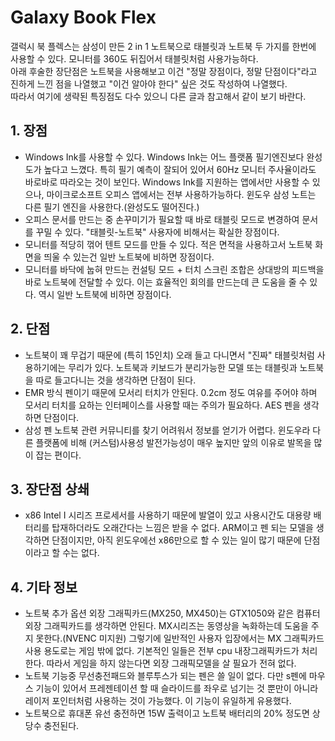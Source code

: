 # Galaxy Book Flex

갤럭시 북 플렉스는 삼성이 만든 2 in 1 노트북으로 태블릿과 노트북 두 가지를 한번에 사용할 수 있다. 모니터를 360도 뒤집어서 태블릿처럼 사용가능하다.<br>
아래 후술한 장단점은 노트북을 사용해보고 이건 "정말 장점이다, 정말 단점이다"라고 진하게 느낀 점을 나열했고 "이건 알아야 한다" 싶은 것도 작성하여 나열했다.<br>
따라서 여기에 생략된 특징점도 다수 있으니 다른 글과 참고해서 같이 보기 바란다.


## 1. 장점

- Windows Ink를 사용할 수 있다. Windows Ink는 어느 플랫폼 필기엔진보다 완성도가 높다고 느꼈다. 특히 필기 예측이 잘되어 있어서 60Hz 모니터 주사율이라도 바로바로 따라오는 것이 보인다. Windows Ink를 지원하는 앱에서만 사용할 수 있으나, 마이크로소프트 오피스 앱에서는 전부 사용하가능하다. 윈도우 삼성 노트는 다른 필기 엔진을 사용한다.(완성도도 떨어진다.)
- 오피스 문서를 만드는 중 손꾸미기가 필요할 때 바로 태블릿 모드로 변경하여 문서를 꾸밀 수 있다. "태블릿-노트북" 사용자에 비해서는 확실한 장점이다.
- 모니터를 적당히 꺾어 텐트 모드를 만들 수 있다. 적은 면적을 사용하고서 노트북 화면을 띄울 수 있는건 일반 노트북에 비하면 장점이다.
- 모니터를 바닥에 눕혀 만드는 컨설팅 모드 + 터치 스크린 조합은 상대방의 피드백을 바로 노트북에 전달할 수 있다. 이는 효율적인 회의를 만드는데 큰 도움을 줄 수 있다. 역시 일반 노트북에 비하면 장점이다.


## 2. 단점

- 노트북이 꽤 무겁기 때문에 (특히 15인치) 오래 들고 다니면서 "진짜" 태블릿처럼 사용하기에는 무리가 있다. 노트북과 키보드가 분리가능한 모델 또는 태블릿과 노트북을 따로 들고다니는 것을 생각하면 단점이 된다.
- EMR 방식 펜이기 때문에 모서리 터치가 안된다. 0.2cm 정도 여유를 주어야 하며 모서리 터치를 요하는 인터페이스를 사용할 때는 주의가 필요하다. AES 펜을 생각하면 단점이다.
- 삼성 펜 노트북 관련 커뮤니티를 찾기 어려워서 정보를 얻기가 어렵다. 윈도우라 다른 플랫폼에 비해 (커스텀)사용성 발전가능성이 매우 높지만 앞의 이유로 발목을 많이 잡는 편이다.


## 3. 장단점 상쇄

- x86 Intel I 시리즈 프로세서를 사용하기 때문에 발열이 있고 사용시간도 대용량 배터리를 탑재하더라도 오래간다는 느낌은 받을 수 없다. ARM이고 펜 되는 모델을 생각하면 단점이지만, 아직 윈도우에선 x86만으로 할 수 있는 일이 많기 때문에 단점이라고 할 수는 없다.


## 4. 기타 정보

- 노트북 추가 옵션 외장 그래픽카드(MX250, MX450)는 GTX1050와 같은 컴퓨터 외장 그래픽카드를 생각하면 안된다. MX시리즈는 동영상을 녹화하는데 도움을 주지 못한다.(NVENC 미지원) 그렇기에 일반적인 사용자 입장에서는 MX 그래픽카드 사용 용도로는 게임 밖에 없다. 기본적인 일들은 전부 cpu 내장그래픽카드가 처리한다. 따라서 게임을 하지 않는다면 외장 그래픽모델을 살 필요가 전혀 없다.
- 노트북 기능중 무선충전패드와 블루투스가 되는 펜은 쓸 일이 없다. 다만 s펜에 마우스 기능이 있어서 프레젠테이션 할 때 슬라이드를 좌우로 넘기는 것 뿐만이 아니라 레이저 포인터처럼 사용하는 것이 가능했다. 이 기능이 유일하게 유용했다.
- 노트북으로 휴대폰 유선 충전하면 15W 출력이고 노트북 배터리의 20% 정도면 상당수 충전된다.
